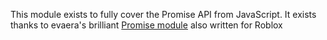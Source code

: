 This module exists to fully cover the Promise API from JavaScript. It exists thanks to evaera's brilliant [Promise module](https://github.com/evaera/roblox-lua-promise) also written for Roblox